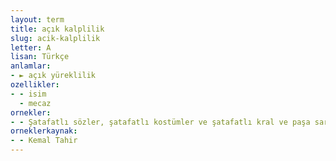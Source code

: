 ```yaml
---
layout: term
title: açık kalplilik
slug: acik-kalplilik
letter: A
lisan: Türkçe
anlamlar:
- ► açık yüreklilik
ozellikler:
- - isim
  - mecaz
ornekler:
- - Şatafatlı sözler, şatafatlı kostümler ve şatafatlı kral ve paşa saraylarıyla beraber maziye intikal ettirilmiştir. Bunun yerine çok şükür, bize dümdüz bir açık kalplilik, bir açık alınlılık kalıyor.
orneklerkaynak:
- - Kemal Tahir
---
```


